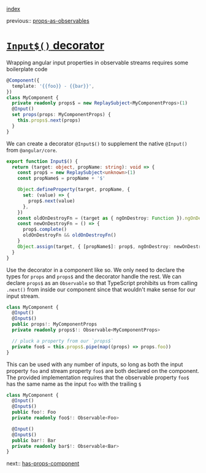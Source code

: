 [index](./index.md)

previous:: [props-as-observables](./index.md)

# [`Input$()` decorator](https://github.com/matttelliott/nx-ngx-bs/blob/master/libs/ngx-observable-components/src/lib/input.decorator.ts)

Wrapping angular input properties in observable streams requires some
boilerplate code

```typescript
@Component({
  template: '{{foo}} - {{bar}}',
})
class MyComponent {
  private readonly props$ = new ReplaySubject<MyComponentProps>(1)
  @Input()
  set props(props: MyComponentProps) {
    this.props$.next(props)
  }
}
```

We can create a decorator `@Input$()` to supplement the native `@Input()` from
`@angular/core`.

```typescript
export function Input$() {
  return (target: object, propName: string): void => {
    const prop$ = new ReplaySubject<unknown>(1)
    const propName$ = propName + '$'

    Object.defineProperty(target, propName, {
      set: (value) => {
        prop$.next(value)
      },
    })
    const oldOnDestroyFn = (target as { ngOnDestroy: Function }).ngOnDestroy
    const newOnDestroyFn = () => {
      prop$.complete()
      oldOnDestroyFn && oldOnDestroyFn()
    }
    Object.assign(target, { [propName$]: prop$, ngOnDestroy: newOnDestroyFn })
  }
}
```

Use the decorator in a component like so. We only need to declare the types for
`props` and `props$` and the decorator handle the rest. We can declare `props$`
as an `Observable` so that TypeScript prohibits us from calling `.next()` from
inside our component since that wouldn't make sense for our input stream.

```typescript
class MyComponent {
  @Input()
  @Input$()
  public props!: MyComponentProps
  private readonly props$!: Observable<MyComponentProps>

  // pluck a property from our `props$`
  private foo$ = this.props$.pipe(map((props) => props.foo))
}
```

This can be used with any number of inputs, so long as both the input property
`foo` and stream property `foo$` are both declared on the component. The
provided implementation requires that the observable property `foo$` has the
same name as the input `foo` with the trailing `$`

```typescript
class MyComponent {
  @Input()
  @Input$()
  public foo!: Foo
  private readonly foo$!: Observable<Foo>

  @Input()
  @Input$()
  public bar!: Bar
  private readonly bar$!: Observable<Bar>
}
```

next:: [has-props-component](./has-props-component.md)
